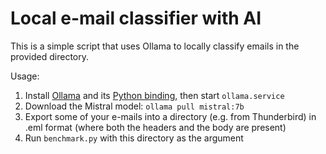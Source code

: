 # Local e-mail classifier with AI

This is a simple script that uses Ollama to locally classify emails in the provided directory.

Usage:

1. Install [Ollama](https://ollama.com/download) and its [Python binding](https://github.com/ollama/ollama-python), then start `ollama.service`
2. Download the Mistral model: `ollama pull mistral:7b`
3. Export some of your e-mails into a directory (e.g. from Thunderbird) in .eml format (where both the headers and the body are present)
4. Run `benchmark.py` with this directory as the argument